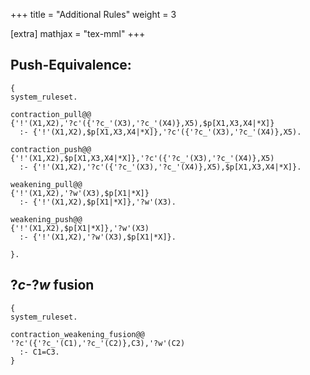 +++
title = "Additional Rules"
weight = 3

[extra]
mathjax = "tex-mml"
+++

## Push-Equivalence: 

```
{
system_ruleset.
  
contraction_pull@@
{'!'(X1,X2),'?c'({'?c_'(X3),'?c_'(X4)},X5),$p[X1,X3,X4|*X]}
  :- {'!'(X1,X2),$p[X1,X3,X4|*X]},'?c'({'?c_'(X3),'?c_'(X4)},X5).

contraction_push@@
{'!'(X1,X2),$p[X1,X3,X4|*X]},'?c'({'?c_'(X3),'?c_'(X4)},X5)
  :- {'!'(X1,X2),'?c'({'?c_'(X3),'?c_'(X4)},X5),$p[X1,X3,X4|*X]}.

weakening_pull@@
{'!'(X1,X2),'?w'(X3),$p[X1|*X]}
  :- {'!'(X1,X2),$p[X1|*X]},'?w'(X3).

weakening_push@@
{'!'(X1,X2),$p[X1|*X]},'?w'(X3)
  :- {'!'(X1,X2),'?w'(X3),$p[X1|*X]}.

}.
```

## $?c$-$?w$ fusion

```
{
system_ruleset.

contraction_weakening_fusion@@
'?c'({'?c_'(C1),'?c_'(C2)},C3),'?w'(C2)
  :- C1=C3.
}
```
